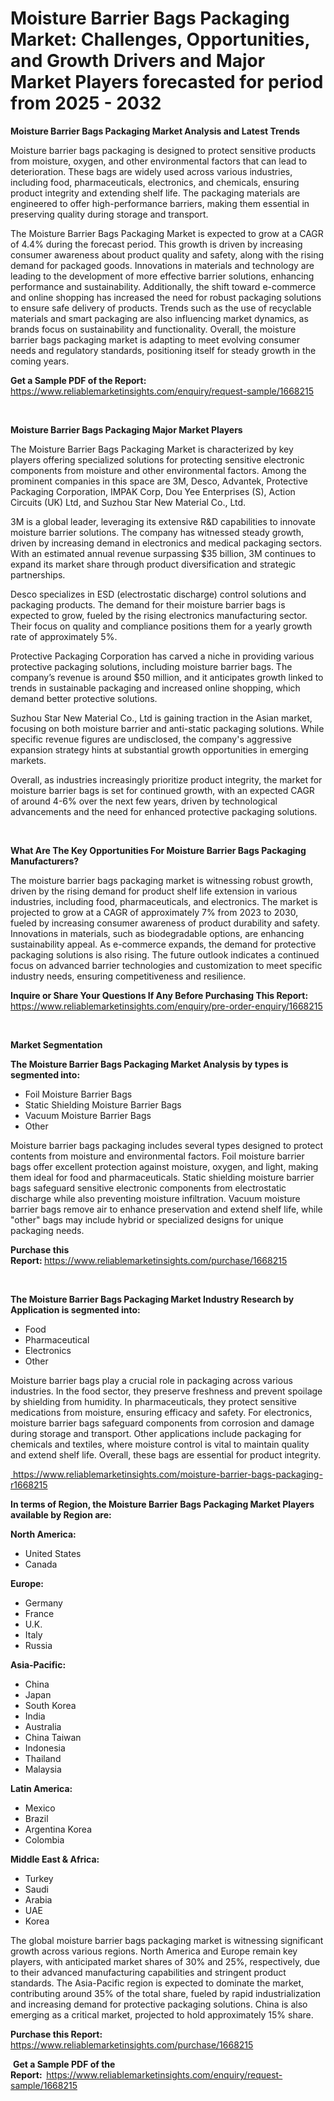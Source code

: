 <p><h1>Moisture Barrier Bags Packaging Market: Challenges, Opportunities, and Growth Drivers and Major Market Players forecasted for period from 2025 - 2032</h1></p><p><strong>Moisture Barrier Bags Packaging Market Analysis and Latest Trends</strong></p>
<p><p>Moisture barrier bags packaging is designed to protect sensitive products from moisture, oxygen, and other environmental factors that can lead to deterioration. These bags are widely used across various industries, including food, pharmaceuticals, electronics, and chemicals, ensuring product integrity and extending shelf life. The packaging materials are engineered to offer high-performance barriers, making them essential in preserving quality during storage and transport.</p><p>The Moisture Barrier Bags Packaging Market is expected to grow at a CAGR of 4.4% during the forecast period. This growth is driven by increasing consumer awareness about product quality and safety, along with the rising demand for packaged goods. Innovations in materials and technology are leading to the development of more effective barrier solutions, enhancing performance and sustainability. Additionally, the shift toward e-commerce and online shopping has increased the need for robust packaging solutions to ensure safe delivery of products. Trends such as the use of recyclable materials and smart packaging are also influencing market dynamics, as brands focus on sustainability and functionality. Overall, the moisture barrier bags packaging market is adapting to meet evolving consumer needs and regulatory standards, positioning itself for steady growth in the coming years.</p></p>
<p><strong>Get a Sample PDF of the Report:&nbsp;</strong> <a href="https://www.reliablemarketinsights.com/enquiry/request-sample/1668215?utm_campaign=3646&utm_medium=2&utm_source=Github&utm_content=ia&utm_term=19042025&utm_id=moisture-barrier-bags-packaging">https://www.reliablemarketinsights.com/enquiry/request-sample/1668215</a></p>
<p>&nbsp;</p>
<p><strong>Moisture Barrier Bags Packaging Major Market Players</strong></p>
<p><p>The Moisture Barrier Bags Packaging Market is characterized by key players offering specialized solutions for protecting sensitive electronic components from moisture and other environmental factors. Among the prominent companies in this space are 3M, Desco, Advantek, Protective Packaging Corporation, IMPAK Corp, Dou Yee Enterprises (S), Action Circuits (UK) Ltd, and Suzhou Star New Material Co., Ltd.</p><p>3M is a global leader, leveraging its extensive R&D capabilities to innovate moisture barrier solutions. The company has witnessed steady growth, driven by increasing demand in electronics and medical packaging sectors. With an estimated annual revenue surpassing $35 billion, 3M continues to expand its market share through product diversification and strategic partnerships.</p><p>Desco specializes in ESD (electrostatic discharge) control solutions and packaging products. The demand for their moisture barrier bags is expected to grow, fueled by the rising electronics manufacturing sector. Their focus on quality and compliance positions them for a yearly growth rate of approximately 5%.</p><p>Protective Packaging Corporation has carved a niche in providing various protective packaging solutions, including moisture barrier bags. The company’s revenue is around $50 million, and it anticipates growth linked to trends in sustainable packaging and increased online shopping, which demand better protective solutions.</p><p>Suzhou Star New Material Co., Ltd is gaining traction in the Asian market, focusing on both moisture barrier and anti-static packaging solutions. While specific revenue figures are undisclosed, the company's aggressive expansion strategy hints at substantial growth opportunities in emerging markets.</p><p>Overall, as industries increasingly prioritize product integrity, the market for moisture barrier bags is set for continued growth, with an expected CAGR of around 4-6% over the next few years, driven by technological advancements and the need for enhanced protective packaging solutions.</p></p>
<p>&nbsp;</p>
<p><strong>What Are The Key Opportunities For Moisture Barrier Bags Packaging Manufacturers?</strong></p>
<p><p>The moisture barrier bags packaging market is witnessing robust growth, driven by the rising demand for product shelf life extension in various industries, including food, pharmaceuticals, and electronics. The market is projected to grow at a CAGR of approximately 7% from 2023 to 2030, fueled by increasing consumer awareness of product durability and safety. Innovations in materials, such as biodegradable options, are enhancing sustainability appeal. As e-commerce expands, the demand for protective packaging solutions is also rising. The future outlook indicates a continued focus on advanced barrier technologies and customization to meet specific industry needs, ensuring competitiveness and resilience.</p></p>
<p><strong>Inquire or Share Your Questions If Any Before Purchasing This Report:</strong> <a href="https://www.reliablemarketinsights.com/enquiry/pre-order-enquiry/1668215?utm_campaign=3646&utm_medium=2&utm_source=Github&utm_content=ia&utm_term=19042025&utm_id=moisture-barrier-bags-packaging">https://www.reliablemarketinsights.com/enquiry/pre-order-enquiry/1668215</a></p>
<p>&nbsp;</p>
<p><strong>Market Segmentation</strong></p>
<p><strong>The Moisture Barrier Bags Packaging Market Analysis by types is segmented into:</strong></p>
<p><ul><li>Foil Moisture Barrier Bags</li><li>Static Shielding Moisture Barrier Bags</li><li>Vacuum Moisture Barrier Bags</li><li>Other</li></ul></p>
<p><p>Moisture barrier bags packaging includes several types designed to protect contents from moisture and environmental factors. Foil moisture barrier bags offer excellent protection against moisture, oxygen, and light, making them ideal for food and pharmaceuticals. Static shielding moisture barrier bags safeguard sensitive electronic components from electrostatic discharge while also preventing moisture infiltration. Vacuum moisture barrier bags remove air to enhance preservation and extend shelf life, while "other" bags may include hybrid or specialized designs for unique packaging needs.</p></p>
<p><strong>Purchase this Report:&nbsp;</strong><a href="https://www.reliablemarketinsights.com/purchase/1668215?utm_campaign=3646&utm_medium=2&utm_source=Github&utm_content=ia&utm_term=19042025&utm_id=moisture-barrier-bags-packaging">https://www.reliablemarketinsights.com/purchase/1668215</a></p>
<p>&nbsp;</p>
<p><strong>The Moisture Barrier Bags Packaging Market Industry Research by Application is segmented into:</strong></p>
<p><ul><li>Food</li><li>Pharmaceutical</li><li>Electronics</li><li>Other</li></ul></p>
<p><p>Moisture barrier bags play a crucial role in packaging across various industries. In the food sector, they preserve freshness and prevent spoilage by shielding from humidity. In pharmaceuticals, they protect sensitive medications from moisture, ensuring efficacy and safety. For electronics, moisture barrier bags safeguard components from corrosion and damage during storage and transport. Other applications include packaging for chemicals and textiles, where moisture control is vital to maintain quality and extend shelf life. Overall, these bags are essential for product integrity.</p></p>
<p><a href="https://www.reliablemarketinsights.com/moisture-barrier-bags-packaging-r1668215?utm_campaign=3646&utm_medium=2&utm_source=Github&utm_content=ia&utm_term=19042025&utm_id=moisture-barrier-bags-packaging">&nbsp;https://www.reliablemarketinsights.com/moisture-barrier-bags-packaging-r1668215</a></p>
<p><strong>In terms of Region, the Moisture Barrier Bags Packaging Market Players available by Region are:</strong></p>
<p>
    <p> <strong> North America: </strong>
        <ul>
            <li>United States</li>
            <li>Canada</li>
        </ul>
        </p> 
    <p> <strong> Europe: </strong>
        <ul>
            <li>Germany</li>
            <li>France</li>
            <li>U.K.</li>
            <li>Italy</li>
            <li>Russia</li>
        </ul>
        </p> 
    <p> <strong> Asia-Pacific: </strong>
        <ul>
            <li>China</li>
            <li>Japan</li>
            <li>South Korea</li>
            <li>India</li>
            <li>Australia</li>
            <li>China Taiwan</li>
            <li>Indonesia</li>
            <li>Thailand</li>
            <li>Malaysia</li>
        </ul>
        </p> 
    <p> <strong> Latin America: </strong>
        <ul>
            <li>Mexico</li>
            <li>Brazil</li>
            <li>Argentina Korea</li>
            <li>Colombia</li>
        </ul>
        </p> 
    <p> <strong> Middle East & Africa: </strong>
        <ul>
            <li>Turkey</li>
            <li>Saudi</li>
            <li>Arabia</li>
            <li>UAE</li>
            <li>Korea</li>
        </ul>
    </p>
    </p>
<p><p>The global moisture barrier bags packaging market is witnessing significant growth across various regions. North America and Europe remain key players, with anticipated market shares of 30% and 25%, respectively, due to their advanced manufacturing capabilities and stringent product standards. The Asia-Pacific region is expected to dominate the market, contributing around 35% of the total share, fueled by rapid industrialization and increasing demand for protective packaging solutions. China is also emerging as a critical market, projected to hold approximately 15% share.</p></p>
<p><strong>Purchase this Report: </strong><a href="https://www.reliablemarketinsights.com/purchase/1668215?utm_campaign=3646&utm_medium=2&utm_source=Github&utm_content=ia&utm_term=19042025&utm_id=moisture-barrier-bags-packaging">https://www.reliablemarketinsights.com/purchase/1668215</a></p>
<p>&nbsp;<strong>Get a Sample PDF of the Report:&nbsp;&nbsp;</strong><a href="https://www.reliablemarketinsights.com/enquiry/request-sample/1668215?utm_campaign=3646&utm_medium=2&utm_source=Github&utm_content=ia&utm_term=19042025&utm_id=moisture-barrier-bags-packaging">https://www.reliablemarketinsights.com/enquiry/request-sample/1668215</a></p>
<p><strong></strong></p>
<p><p></p><p></p><p></p></p>